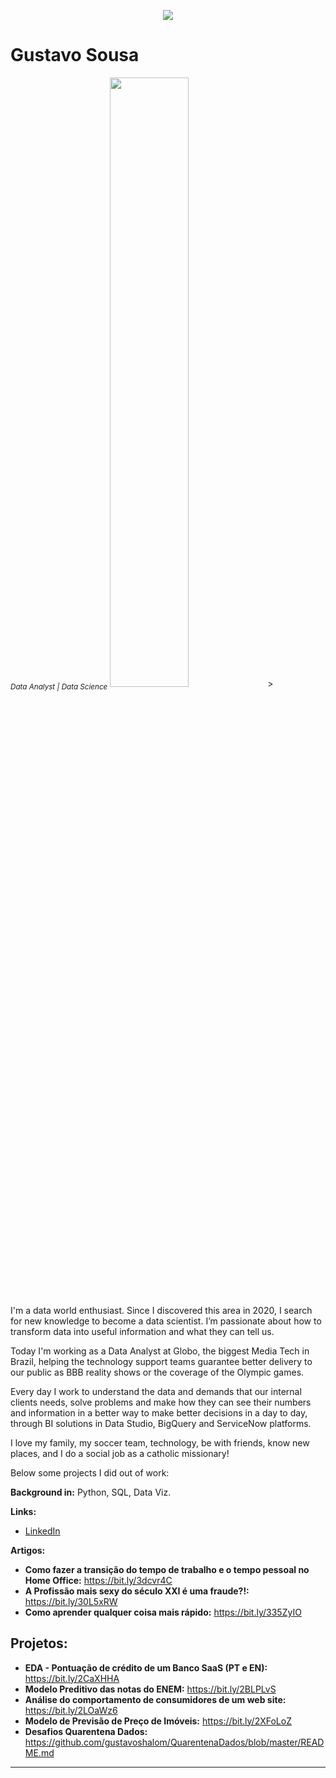 
<p align="center">
  <img src="https://raw.githubusercontent.com/carlosfab/template_portfolio/master/banner.png" >
</p>

# Gustavo Sousa
<sub>*Data Analyst | Data Science*</sub> 
                                              <img src="https://github.com/gustavoshalom/Data-Science/blob/master/IMG_7541.png" width=50% height=50%>>

I'm a data world enthusiast. Since I discovered this area in 2020, I search for new knowledge to become a data scientist. I’m passionate about how to transform data into useful information and what they can tell us. 

Today I'm working as a Data Analyst at Globo, the biggest Media Tech in Brazil, helping the technology support teams guarantee better delivery to our public as BBB reality shows or the coverage of the Olympic games. 

 Every day I work to understand the data and demands that our internal clients needs, solve problems and make how they can see their numbers and information in a better way to make better decisions in a day to day, through BI solutions in Data Studio, BigQuery and ServiceNow platforms. 

I love my family, my soccer team, technology, be with friends, know new places, and I do a social job as a catholic missionary!

Below some projects I did out of work:

**Background in:** Python, SQL, Data Viz.

**Links:**
* [LinkedIn](https://www.linkedin.com/in/gustavosousash/)

**Artigos:**
* **Como fazer a transição do tempo de trabalho e o tempo pessoal no Home Office:** https://bit.ly/3dcvr4C 
* **A Profissão mais sexy do século XXI é uma fraude?!:** https://bit.ly/30L5xRW
* **Como aprender qualquer coisa mais rápido:** https://bit.ly/335ZyIO

## Projetos:

* **EDA - Pontuação de crédito de um Banco SaaS (PT e EN):** https://bit.ly/2CaXHHA
* **Modelo Preditivo das notas do ENEM:** https://bit.ly/2BLPLvS
* **Análise do comportamento de consumidores de um web site:** https://bit.ly/2LOaWz6 
* **Modelo de Previsão de Preço de Imóveis:** https://bit.ly/2XFoLoZ
* **Desafios Quarentena Dados:** https://github.com/gustavoshalom/QuarentenaDados/blob/master/README.md
---




